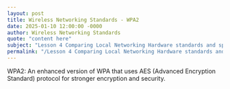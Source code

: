 ```yaml
---
layout: post
title: Wireless Networking Standards - WPA2
date: 2025-01-10 12:00:00 -0000
author: Wireless Networking Standards
quote: "content here"
subject: "Lesson 4 Comparing Local Networking Hardware standards and specifications"
permalink: "/Lesson 4 Comparing Local Networking Hardware standards and specifications/Wireless Networking Standards/Wireless Networking Standards - WPA2"
---
```


WPA2: An enhanced version of WPA that uses AES (Advanced Encryption Standard) protocol for stronger encryption and security.
